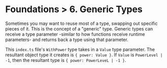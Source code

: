 # Foundations > 6. Generic Types

Sometimes you may want to reuse most of a type, swapping out specific pieces of it.
This is the concept of a "generic" type.
Generic types can receive a type parameter -similar to how functions receive runtime parameters- and returns back a type using that parameter.

This `index.ts` file's `WithPower` type takes in a `Value` type parameter.
The resultant object type it creates is `{ power: Value }`.
If `Value` is `PowerLevel | -1`, then the resultant type is `{ power: PowerLeveL | -1 }`.

